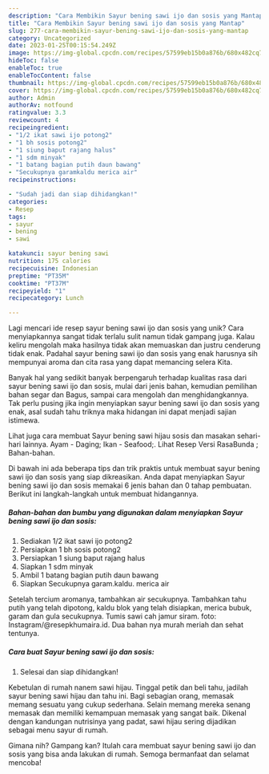 ```yaml
---
description: "Cara Membikin Sayur bening sawi ijo dan sosis yang Mantap"
title: "Cara Membikin Sayur bening sawi ijo dan sosis yang Mantap"
slug: 277-cara-membikin-sayur-bening-sawi-ijo-dan-sosis-yang-mantap
category: Uncategorized
date: 2023-01-25T00:15:54.249Z
image: https://img-global.cpcdn.com/recipes/57599eb15b0a876b/680x482cq70/sayur-bening-sawi-ijo-dan-sosis-foto-resep-utama.jpg
hideToc: false
enableToc: true
enableTocContent: false
thumbnail: https://img-global.cpcdn.com/recipes/57599eb15b0a876b/680x482cq70/sayur-bening-sawi-ijo-dan-sosis-foto-resep-utama.jpg
cover: https://img-global.cpcdn.com/recipes/57599eb15b0a876b/680x482cq70/sayur-bening-sawi-ijo-dan-sosis-foto-resep-utama.jpg
author: Admin
authorAv: notfound
ratingvalue: 3.3
reviewcount: 4
recipeingredient:
- "1/2 ikat sawi ijo potong2"
- "1 bh sosis potong2"
- "1 siung baput rajang halus"
- "1 sdm minyak"
- "1 batang bagian putih daun bawang"
- "Secukupnya garamkaldu merica air"
recipeinstructions:

- "Sudah jadi dan siap dihidangkan!"
categories:
- Resep
tags:
- sayur
- bening
- sawi

katakunci: sayur bening sawi 
nutrition: 175 calories
recipecuisine: Indonesian
preptime: "PT35M"
cooktime: "PT37M"
recipeyield: "1"
recipecategory: Lunch

---
```





Lagi mencari ide resep sayur bening sawi ijo dan sosis yang unik? Cara menyiapkannya sangat tidak terlalu sulit namun tidak gampang juga. Kalau keliru mengolah maka hasilnya tidak akan memuaskan dan justru cenderung tidak enak. Padahal sayur bening sawi ijo dan sosis yang enak harusnya sih mempunyai aroma dan cita rasa yang dapat memancing selera Kita.





Banyak hal yang sedikit banyak berpengaruh terhadap kualitas rasa dari sayur bening sawi ijo dan sosis, mulai dari jenis bahan, kemudian pemilihan bahan segar dan Bagus, sampai cara mengolah dan menghidangkannya. Tak perlu pusing jika ingin menyiapkan sayur bening sawi ijo dan sosis yang enak,      asal sudah tahu triknya maka hidangan ini dapat menjadi sajian istimewa.














Lihat juga cara membuat Sayur bening sawi hijau sosis dan masakan sehari-hari lainnya. Ayam - Daging; Ikan - Seafood;. Lihat Resep Versi RasaBunda ; Bahan-bahan.






Di bawah ini ada beberapa tips dan trik praktis untuk membuat sayur bening sawi ijo dan sosis yang siap dikreasikan. Anda dapat menyiapkan Sayur bening sawi ijo dan sosis memakai 6 jenis bahan dan 0 tahap pembuatan. Berikut ini langkah-langkah untuk membuat hidangannya.

<!--inarticleads1-->

##### Bahan-bahan dan bumbu yang digunakan dalam menyiapkan Sayur bening sawi ijo dan sosis:

1. Sediakan 1/2 ikat sawi ijo potong2
1. Persiapkan 1 bh sosis potong2
1. Persiapkan 1 siung baput rajang halus
1. Siapkan 1 sdm minyak
1. Ambil 1 batang bagian putih daun bawang
1. Siapkan Secukupnya garam.kaldu. merica air


Setelah tercium aromanya, tambahkan air secukupnya. Tambahkan tahu putih yang telah dipotong, kaldu blok yang telah disiapkan, merica bubuk, garam dan gula secukupnya. Tumis sawi cah jamur siram. foto: Instagram/@resepkhumaira.id. Dua bahan nya murah meriah dan sehat tentunya. 

<!--inarticleads2-->

##### Cara buat Sayur bening sawi ijo dan sosis:


1. Selesai dan siap dihidangkan!

Kebetulan di rumah nanem sawi hijau. Tinggal petik dan beli tahu, jadilah sayur bening sawi hijau dan tahu ini. Bagi sebagian orang, memasak memang sesuatu yang cukup sederhana. Selain memang mereka senang memasak dan memiliki kemampuan memasak yang sangat baik. Dikenal dengan kandungan nutrisinya yang padat, sawi hijau sering dijadikan sebagai menu sayur di rumah. 

Gimana nih? Gampang kan? Itulah cara membuat sayur bening sawi ijo dan sosis yang bisa anda lakukan di rumah. Semoga bermanfaat dan selamat mencoba!
